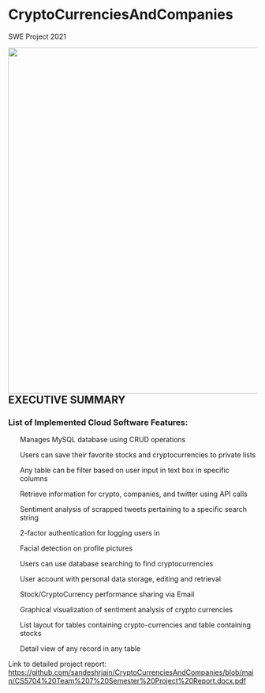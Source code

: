 # CryptoCurrenciesAndCompanies
SWE Project 2021

<a href="url"><img src="https://github.com/sandeshrjain/CryptoCurrenciesAndCompanies/blob/main/images/index.JPG" align="left" height="700" width="1000" ></a>

## EXECUTIVE SUMMARY

### List of Implemented Cloud Software Features: 

<ul>Manages MySQL database using CRUD operations</ul>

<ul>Users can save their favorite stocks and cryptocurrencies to private lists

  </ul><ul>Any table can be filter based on user input in text box in specific columns

</ul><ul>Retrieve information for crypto, companies, and twitter using API calls

</ul><ul>Sentiment analysis of scrapped tweets pertaining to a specific search string

</ul><ul>2-factor authentication for logging users in

</ul><ul>Facial detection on profile pictures
  
</ul><ul>Users can use database searching to find cryptocurrencies

</ul><ul>User account with personal data storage, editing and retrieval

</ul><ul>Stock/CryptoCurrency performance sharing via Email

</ul><ul>Graphical visualization of sentiment analysis of crypto currencies

</ul><ul>List layout for tables containing crypto-currencies and table containing stocks 

</ul><ul>Detail view of any record in any table </ul>



Link to detailed project report: https://github.com/sandeshrjain/CryptoCurrenciesAndCompanies/blob/main/CS5704%20Team%207%20Semester%20Project%20Report.docx.pdf
